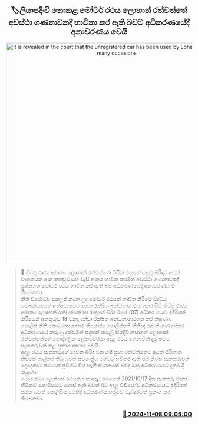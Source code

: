 <p align='center'><b><h2 align='center' title='It is revealed in the court that the unregistered car has been used by Lohan Ratwatte on many occasions'>🏷ලියාපදිංචි නොකළ මෝටර් රථය ලොහාන් රත්වත්තේ අවස්ථා ගණනාවකදී භාවිතා කර ඇති බවට අධිකරණයේදී අනාවරණය වෙයි </h2></b></p>
<p align='center'><img src='https://helakuru.sgp1.cdn.digitaloceanspaces.com/esana/images/lib/court-gg.jpg' width='600' alt='It is revealed in the court that the unregistered car has been used by Lohan Ratwatte on many occasions'></p>

>📝 හිටපු රාජ්‍ය අමාත්‍ය ලොහාන් රත්වත්තේ විසින් ඔහුගේ පළමු බිරිඳට අයත් වාහනයක අංක තහඩුව සහ චැසි අංකය භාවිත කරමින් අවස්ථා ගණනාවකදී ප්‍රශ්නගත මෝටර් රථය භාවිත කර ඇති බව අධිකරණයේදී අනාවරණය වී තිබෙනවා.<br>නීති විරෝධීව එකලස් කරන ලද මෝටර් රථයක් භාවිත කිරීමේ සිද්ධිය සම්බන්ධයෙන් අත්අඩංගුවට ගෙන රක්ෂිත බන්ධනාගාර ගතකර සිටි හිටපු රාජ්‍ය අමාත්‍ය ලොහාන් රත්වත්තේ හා ඔහුගේ බිරිඳ ඊයේ (07) අධිකරණයට ඉදිරිපත් කිරීමෙන් අනතුරුව 18 වනදා දක්වා රක්ෂිත බන්ධනාගාරගත කර තිබුණා.<br>පොලිස් නීති කොට්ඨාසය භාර නියෝජ්‍ය පොලිස්පති නීතීඥ රුවන් ගුණසේකර අධිකරණයේ කරුණු දක්වමින් සඳහන් කළේ, සියදිවි නසාගත් ලොහාන් රත්වත්තේගේ පෞද්ගලික ලේකම්වරයා අදාළ රථය ගෙනැවිත් දැමූ බවට සැකකරුවන් කළ ප්‍රකාශ අසත්‍ය බවයි.<br>අදාළ රථය සැකකරුගේ දෙවන බිරිඳ වන ශෂි ප්‍රභා රත්වත්තේට අයත් මිරිහාන නිවසේ ගාල්කර තිබූ බවත් ස්වයංක්‍රීය ගේට්ටු සවිකර ඇති එම නිවස සැකකරුවන් දෙදෙනාට පමණක් ප්‍රවිශ්ට විය හැකි ස්ථානයක් බවද ඔහු අධිකරණයට දැනුම් දී තිබුණා.<br>ටොයෝටා ලෙක්සස් රථයක් වන අදාළ රථයෙන් 2021/10/17 දින සැකකරු මානව හිමිකම් කොමිසමට ගොස් ඇති බවත් ඊට අදාළ විඩියෝව අධිකරණයට ඉදිරිපත් කරන බවත් පොලිසිය මෙහිදී අධිකරණය හමුවේ වැඩිදුරටත් ප්‍රකාශ කර තිබෙනවා.<br>

<h3 align='right'><a href='https://www.helakuru.lk/esana/p/104857/'>📅 2024-11-08 09:05:00</a></h3>
